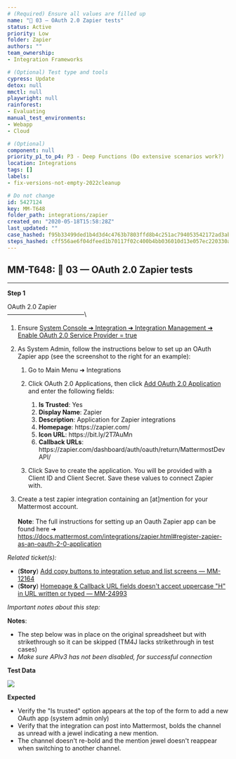 ```yaml
---
# (Required) Ensure all values are filled up
name: "🔸 03 — OAuth 2.0 Zapier tests"
status: Active
priority: Low
folder: Zapier
authors: ""
team_ownership: 
- Integration Frameworks

# (Optional) Test type and tools
cypress: Update
detox: null
mmctl: null
playwright: null
rainforest: 
- Evaluating
manual_test_environments: 
- Webapp
- Cloud

# (Optional)
component: null
priority_p1_to_p4: P3 - Deep Functions (Do extensive scenarios work?)
location: Integrations
tags: []
labels: 
- fix-versions-not-empty-2022cleanup

# Do not change
id: 5427124
key: MM-T648
folder_path: integrations/zapier
created_on: "2020-05-18T15:58:28Z"
last_updated: ""
case_hashed: f95b33499ded1b4d3d4c4763b7803ffd8b4c251ac794053542172ad3abf6ec7cec7d0d7af4ebfb1207dfc9084a22a6b3
steps_hashed: cff556ae6f04dfeed1b70117f02c400b4bb036010d13e057ec220330ab707e7c3075c945a2a61a9df77ee9daf4a239b5
---
```


## MM-T648: 🔸 03 — OAuth 2.0 Zapier tests

---

**Step 1**

OAuth 2.0 Zapier\
–––––––––––––––––––––––––\\

1. Ensure [System Console ➜ Integration ➜ Integration Management ➜ Enable OAuth 2.0 Service Provider = true](https://postgres.test.mattermost.com/admin_console/integrations/integration_management)

2. As System Admin, follow the instructions below to set up an OAuth Zapier app (see the screenshot to the right for an example):

   1. Go to Main Menu ➜ Integrations

   2. Click OAuth 2.0 Applications, then click [Add OAuth 2.0 Application](https://postgres.test.mattermost.com/webhooks/integrations/oauth2-apps/add) and enter the following fields:

      1. **Is Trusted**: Yes
      2. **Display Name**: Zapier
      3. **Description**: Application for Zapier integrations
      4. **Homepage**: https\://zapier.com/
      5. **Icon URL**: https\://bit.ly/2T7AuMn
      6. **Callback URLs**: https\://zapier.com/dashboard/auth/oauth/return/MattermostDevAPI/

   3. Click Save to create the application. You will be provided with a Client ID and Client Secret. Save these values to connect Zapier with.

3. Create a test zapier integration containing an \[at]mention for your Mattermost account.\
   \
   **Note**: The full instructions for setting up an Oauth Zapier app can be found here ➜ <https://docs.mattermost.com/integrations/zapier.html#register-zapier-as-an-oauth-2-0-application>

_Related ticket(s):_

- (**Story**) [Add copy buttons to integration setup and list screens — MM-12164](https://mattermost.atlassian.net/browse/MM-24993)
- (**Story**) [Homepage & Callback URL fields doesn't accept uppercase "H" in URL written or typed — MM-24993](https://mattermost.atlassian.net/browse/MM-24993)

_Important notes about this step:_

**Notes**:

- The step below was in place on the original spreadsheet but with strikethrough so it can be skipped (TM4J lacks strikethrough in test cases)
- _Make sure APIv3 has not been disabled, for successful connection_

**Test Data**

![](https://smartbear-tm4j-prod-us-west-2-attachment-rich-text.s3.us-west-2.amazonaws.com/embedded-f3277290f945470c4add5d21ef3dc7ca7b74388fc7152bfb6b99ae58c66a95a8-1578613649397-zapier-oauth.png)

**Expected**

- Verify the "Is trusted" option appears at the top of the form to add a new OAuth app (system admin only)
- Verify that the integration can post into Mattermost, bolds the channel as unread with a jewel indicating a new mention.
- The channel doesn't re-bold and the mention jewel doesn't reappear when switching to another channel.
